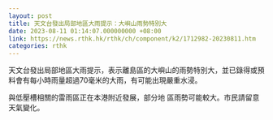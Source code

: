 ```yaml
---
layout: post
title: 天文台發出局部地區大雨提示：大嶼山雨勢特別大
date: 2023-08-11 01:14:07.000000000 +08:00
link: https://news.rthk.hk/rthk/ch/component/k2/1712982-20230811.htm
categories: rthk
---
```


天文台發出局部地區大雨提示，表示離島區的大嶼山的雨勢特別大，並已錄得或預料會有每小時雨量超過70毫米的大雨，有可能出現嚴重水浸。

與低壓槽相關的雷雨區正在本港附近發展，部分地
區雨勢可能較大。市民請留意天氣變化。
